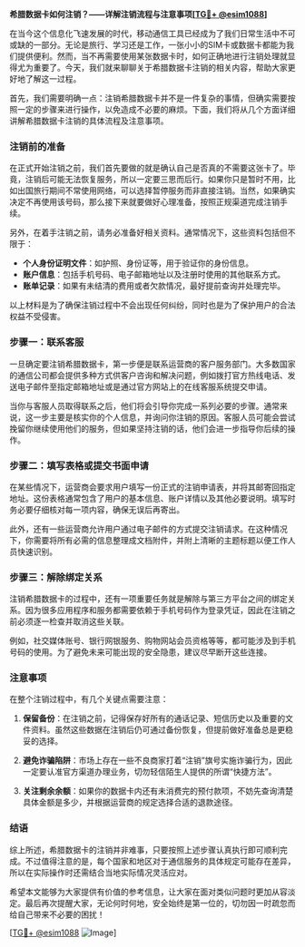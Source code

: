 **希腊数据卡如何注销？——详解注销流程与注意事项[[TG💪+ @esim1088](https://t.me/s/esim1088)]**

在当今这个信息化飞速发展的时代，移动通信工具已经成为了我们日常生活中不可或缺的一部分。无论是旅行、学习还是工作，一张小小的SIM卡或数据卡都能为我们提供便利。然而，当不再需要使用某张数据卡时，如何正确地进行注销处理就显得尤为重要了。今天，我们就来聊聊关于希腊数据卡注销的相关内容，帮助大家更好地了解这一过程。

首先，我们需要明确一点：注销希腊数据卡并不是一件复杂的事情，但确实需要按照一定的步骤来进行操作，以免造成不必要的麻烦。下面，我们将从几个方面详细讲解希腊数据卡注销的具体流程及注意事项。

### 注销前的准备

在正式开始注销之前，我们首先要做的就是确认自己是否真的不需要这张卡了。毕竟，注销后可能无法恢复服务，所以一定要三思而后行。如果你只是暂时不用，比如出国旅行期间不常使用网络，可以选择暂停服务而非直接注销。当然，如果确实决定不再使用该号码，那么接下来就要做好心理准备，按照正规渠道完成注销手续。

另外，在着手注销之前，请务必准备好相关资料。通常情况下，这些资料包括但不限于：

- **个人身份证明文件**：如护照、身份证等，用于验证你的身份信息。
- **账户信息**：包括手机号码、电子邮箱地址以及注册时使用的其他联系方式。
- **账单记录**：如果有未结清的费用或者欠款情况，最好提前查询并处理完毕。

以上材料是为了确保注销过程中不会出现任何纠纷，同时也是为了保护用户的合法权益不受侵害。

### 步骤一：联系客服

一旦确定要注销希腊数据卡，第一步便是联系运营商的客户服务部门。大多数国家的通信公司都会提供多种方式供客户咨询和解决问题，例如拨打官方热线电话、发送电子邮件至指定邮箱地址或是通过官方网站上的在线客服系统提交申请。

当你与客服人员取得联系之后，他们将会引导你完成一系列必要的步骤。通常来说，这一步主要是核实你的个人信息，并询问你注销的原因。客服人员可能会尝试挽留你继续使用他们的服务，但如果坚持注销的话，他们会进一步指导你后续的操作。

### 步骤二：填写表格或提交书面申请

在某些情况下，运营商会要求用户填写一份正式的注销申请表，并将其邮寄回指定地址。这份表格通常包含了用户的基本信息、账户详情以及其他必要说明。填写时务必要仔细核对每一项内容，确保无误后再寄出。

此外，还有一些运营商允许用户通过电子邮件的方式提交注销请求。在这种情况下，你需要将所有必需的信息整理成文档附件，并附上清晰的主题标题以便工作人员快速识别。

### 步骤三：解除绑定关系

注销希腊数据卡的过程中，还有一项重要任务就是解除与第三方平台之间的绑定关系。因为很多应用程序和服务都需要依赖于手机号码作为登录凭证，因此在注销之前必须逐一检查并取消这些关联。

例如，社交媒体账号、银行网银服务、购物网站会员资格等等，都可能涉及到手机号码的使用。为了避免未来可能出现的安全隐患，建议尽早断开这些连接。

### 注意事项

在整个注销过程中，有几个关键点需要注意：

1. **保留备份**：在注销之前，记得保存好所有的通话记录、短信历史以及重要的文件资料。虽然这些数据在注销后仍可通过备份恢复，但提前做好准备总是更稳妥的选择。
   
2. **避免诈骗陷阱**：市场上存在一些不良商家打着“注销”旗号实施诈骗行为，因此一定要认准官方渠道办理业务，切勿轻信陌生人提供的所谓“快捷方法”。

3. **关注剩余余额**：如果你的数据卡内还有未消费完的预付款项，不妨先查询清楚具体金额是多少，并根据运营商的规定选择合适的退款途径。

### 结语

综上所述，希腊数据卡的注销并非难事，只要按照上述步骤认真执行即可顺利完成。不过值得注意的是，每个国家和地区对于通信服务的具体规定可能存在差异，所以在实际操作时还需结合当地实际情况灵活应对。

希望本文能够为大家提供有价值的参考信息，让大家在面对类似问题时更加从容淡定。最后再次提醒大家，无论何时何地，安全始终是第一位的，切勿因一时疏忽而给自己带来不必要的困扰！

[[TG💪+ @esim1088](https://t.me/s/esim1088) ![Image](https://i.postimg.cc/4NQfJmqS/Snipaste-2025-05-13-00-14-12.png)]